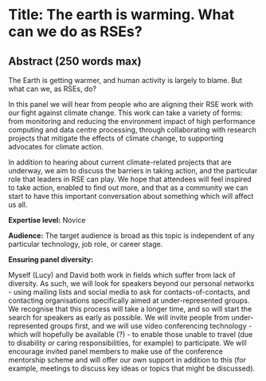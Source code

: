 # Title: The earth is warming. What can we do as RSEs?

## Abstract (250 words max)

The Earth is getting warmer, and human activity is largely to blame. But what can we, as RSEs, do?

In this panel we will hear from people who are aligning their RSE work with our fight against climate change. This work can take a variety of forms: from monitoring and reducing the environment impact of high performance computing and data centre processing, through collaborating with research projects that mitigate the effects of climate change, to supporting advocates for climate action.

In addition to hearing about current climate-related projects that are underway, we aim to discuss the barriers in taking action, and the particular role that leaders in RSE can play. We hope that attendees will feel inspired to take action, enabled to find out more, and that as a community we can start to have this important conversation about something which will affect us all.


**Expertise level:** Novice

**Audience:** The target audience is broad as this topic is independent of any particular technology, job role, or career stage.

**Ensuring panel diversity:**

Myself (Lucy) and David both work in fields which suffer from lack of diversity. As such, we will look for speakers beyond our personal networks - using mailing lists and social media to ask for contacts-of-contacts, and contacting organisations specifically aimed at under-represented groups. We recognise that this process will take a longer time, and so will start the search for speakers as early as possible. We will invite people from under-represented groups first, and we will use video conferencing technology - which will hopefully be available (?) - to enable those unable to travel (due to disability or caring responsibilities, for example) to participate. We will encourage invited panel members to make use of the conference mentorship scheme and will offer our own support in addition to this (for example, meetings to discuss key ideas or topics that might be discussed).


